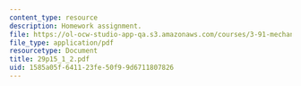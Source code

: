 ```yaml
---
content_type: resource
description: Homework assignment.
file: https://ol-ocw-studio-app-qa.s3.amazonaws.com/courses/3-91-mechanical-behavior-of-plastics-spring-2007/1585a05f641123fe50f99d6711807826_29p15_1_2.pdf
file_type: application/pdf
resourcetype: Document
title: 29p15_1_2.pdf
uid: 1585a05f-6411-23fe-50f9-9d6711807826
---
```


